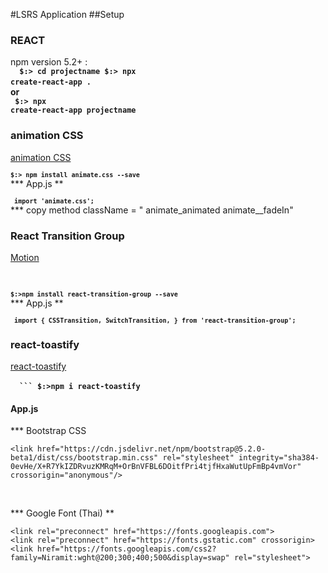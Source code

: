 #LSRS Application
##Setup
### REACT
 npm version 5.2+ :
 <br> <code> <b> $:> cd projectname $:> npx create-react-app . </code>
 <br> or 
 <br> <code> $:> npx create-react-app projectname </b> </code>
 
### animation CSS 
[animation CSS](https://animate.style/)
<br> <code> <b>  ``` $:> npm install animate.css --save ```</b></code>
<br>
*** App.js **
<br> <code> <b>  ```  import 'animate.css';  ```</b></code>
<br>
*** copy method 
className = " animate_animated animate__fadeIn" 


### React Transition Group

[Motion](https://reactcommunity.org/react-transition-group/)

<br> <code> <b>  ``` $:>npm install react-transition-group --save ```</b></code>
<br>
*** App.js **
<br> <code> <b>  ```  import {
  CSSTransition,
  SwitchTransition,
} from 'react-transition-group';  ```</b></code>
<br>

### react-toastify

[react-toastify](https://www.npmjs.com/package/react-toastify)
<br>
<br> <code> <b>  ``` $:>npm i react-toastify</b></code>


#### App.js
*** Bootstrap CSS
```
<link href="https://cdn.jsdelivr.net/npm/bootstrap@5.2.0-beta1/dist/css/bootstrap.min.css" rel="stylesheet" integrity="sha384-0evHe/X+R7YkIZDRvuzKMRqM+OrBnVFBL6DOitfPri4tjfHxaWutUpFmBp4vmVor" crossorigin="anonymous"/>
```
<br>

*** Google Font (Thai) **
```
<link rel="preconnect" href="https://fonts.googleapis.com">
<link rel="preconnect" href="https://fonts.gstatic.com" crossorigin>
<link href="https://fonts.googleapis.com/css2?family=Niramit:wght@200;300;400;500&display=swap" rel="stylesheet">
```


